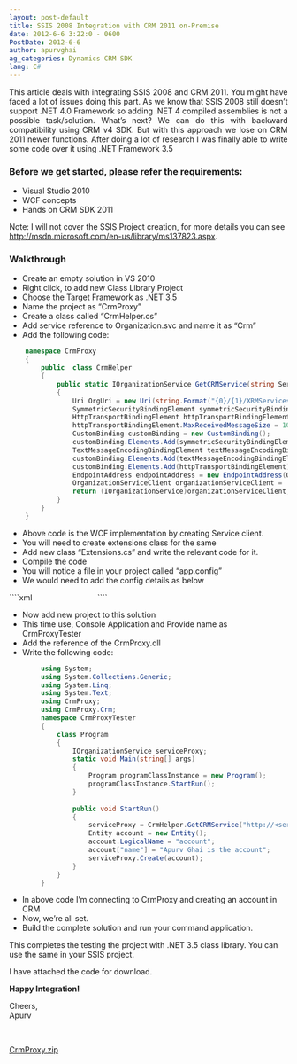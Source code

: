 ```yaml
---
layout: post-default
title: SSIS 2008 Integration with CRM 2011 on-Premise
date: 2012-6-6 3:22:0 - 0600
PostDate: 2012-6-6
author: apurvghai
ag_categories: Dynamics CRM SDK
lang: C#
---
```


<p align="justify">This article deals with integrating SSIS 2008 and CRM 2011. You might have faced a lot of issues doing this part. As we know that SSIS 2008 still doesn&rsquo;t support .NET 4.0 Framework so adding .NET 4 compiled assemblies is not a possible task/solution. What&rsquo;s next? We can do this with backward compatibility using CRM v4 SDK. But with this approach we lose on CRM 2011 newer functions. After doing a lot of research I was finally able to write some code over it using .NET Framework 3.5</p>
<h3>Before we get started, please refer the requirements:</h3>
<ul>
<li>Visual Studio 2010</li>
<li>WCF concepts</li>
<li>Hands on CRM SDK 2011</li>
</ul>
Note: I will not cover the SSIS Project creation, for more details you can see <a href="http://msdn.microsoft.com/en-us/library/ms137823.aspx">http://msdn.microsoft.com/en-us/library/ms137823.aspx</a>.
<h3>Walkthrough</h3>
<ul>
<li>Create an empty solution in VS 2010</li>
<li>Right click, to add new Class Library Project</li>
<li>Choose the Target Framework as .NET 3.5</li>
<li>Name the project as &ldquo;CrmProxy&rdquo;</li>
<li>Create a class called &ldquo;CrmHelper.cs&rdquo;</li>
<li>Add service reference to Organization.svc and name it as &ldquo;Crm&rdquo;</li>
<li>Add the following code:</li>
</ul>

````cs
    namespace CrmProxy 
    { 
        public  class CrmHelper 
        {
            public static IOrganizationService GetCRMService(string ServerHost, string OrgName,  string UserName, string Domain,  string Pwd)
            {
                Uri OrgUri = new Uri(string.Format("{0}/{1}/XRMServices/2011/Organization.svc", ServerHost, OrgName));  
                SymmetricSecurityBindingElement symmetricSecurityBindingElement =  new SymmetricSecurityBindingElement(); symmetricSecurityBindingElement.ProtectionTokenParameters = new SspiSecurityTokenParameters();  
                HttpTransportBindingElement httpTransportBindingElement =  new HttpTransportBindingElement(); 
                httpTransportBindingElement.MaxReceivedMessageSize = 1000000000;  
                CustomBinding customBinding = new CustomBinding(); 
                customBinding.Elements.Add(symmetricSecurityBindingElement);  
                TextMessageEncodingBindingElement textMessageEncodingBindingElement = new  TextMessageEncodingBindingElement(MessageVersion.Soap12WSAddressing10, Encoding.UTF8);  
                customBinding.Elements.Add(textMessageEncodingBindingElement); 
                customBinding.Elements.Add(httpTransportBindingElement);  
                EndpointAddress endpointAddress = new EndpointAddress(OrgUri); 
                OrganizationServiceClient organizationServiceClient =  new OrganizationServiceClient(customBinding, endpointAddress); organizationServiceClient.ClientCredentials.Windows.ClientCredential = new NetworkCredential(UserName, Pwd, Domain);  
                return (IOrganizationService)organizationServiceClient;
            } 
        } 
    }
````
<ul>
<li>Above code is the WCF implementation by creating Service client.</li>
<li>You will need to create extensions class for the same</li>
<li>Add new class &ldquo;Extensions.cs&rdquo; and write the relevant code for it.</li>
<li>Compile the code</li>
<li>You will notice a file in your project called &ldquo;app.config&rdquo;</li>
<li>We would need to add the config details as below</li>
</ul>
````xml
<?xml version="1.0"?>
<configuration>
  <configSections>   </configSections>   <system.serviceModel>
    <bindings>
      <customBinding>
        <binding name="CustomBinding_IOrganizationService">
          <!--    WsdlImporter encountered unrecognized policy assertions in ServiceDescription 'http://schemas.microsoft.com/xrm/2011/Contracts/Services':    -->
          <!--    <wsdl:binding name='CustomBinding_IOrganizationService'>    -->
          <!--    <ms-xrm:AuthenticationPolicy xmlns:ms-xrm="..http://schemas.microsoft.com/xrm/2011/Contracts/Services">..</ms-xrm:AuthenticationPolicy>    -->
          <security defaultAlgorithmSuite="Default" authenticationMode="SspiNegotiated"
           requireDerivedKeys="true" securityHeaderLayout="Strict" includeTimestamp="true"
           keyEntropyMode="CombinedEntropy" messageProtectionOrder="SignBeforeEncryptAndEncryptSignature"
           messageSecurityVersion="WSSecurity11WSTrustFebruary2005WSSecureConversationFebruary2005WSSecurityPolicy11BasicSecurityProfile10"
           requireSecurityContextCancellation="true" requireSignatureConfirmation="false">
            <localClientSettings cacheCookies="true" detectReplays="true"
			 replayCacheSize="900000" maxClockSkew="00:05:00" maxCookieCachingTime="Infinite"
			 replayWindow="00:05:00" sessionKeyRenewalInterval="10:00:00"
			 sessionKeyRolloverInterval="00:05:00" reconnectTransportOnFailure="true"
			 timestampValidityDuration="00:05:00" cookieRenewalThresholdPercentage="60" />
            <localServiceSettings detectReplays="true" issuedCookieLifetime="10:00:00"
             maxStatefulNegotiations="128" replayCacheSize="900000" maxClockSkew="00:05:00"
             negotiationTimeout="00:01:00" replayWindow="00:05:00" inactivityTimeout="00:02:00"
             sessionKeyRenewalInterval="15:00:00" sessionKeyRolloverInterval="00:05:00"
             reconnectTransportOnFailure="true" maxPendingSessions="128"
             maxCachedCookies="1000" timestampValidityDuration="00:05:00" />
            <secureConversationBootstrap />  
          </security>
          <textMessageEncoding maxReadPoolSize="64" maxWritePoolSize="16"
           messageVersion="Default" writeEncoding="utf-8">
            <readerQuotas maxDepth="32" maxStringContentLength="8192" maxArrayLength="16384"
			 maxBytesPerRead="4096" maxNameTableCharCount="16384" />  
          </textMessageEncoding>
          <httpTransport manualAddressing="false" maxBufferPoolSize="524288"
           maxReceivedMessageSize="65536" allowCookies="false" authenticationScheme="Anonymous"
           bypassProxyOnLocal="false" decompressionEnabled="true" hostNameComparisonMode="StrongWildcard"
           keepAliveEnabled="true" maxBufferSize="65536" proxyAuthenticationScheme="Anonymous"
           realm="" transferMode="Buffered" unsafeConnectionNtlmAuthentication="false"
           useDefaultWebProxy="true" />
        </binding>  
      </customBinding>    
    </bindings><client>
      <endpoint address="http://://XRMServices/2011/Organization.svc" binding="customBinding" bindingConfiguration="CustomBinding_IOrganizationService" contract="Crm.IOrganizationService"     name="CustomBinding_IOrganizationService">    
      </endpoint>    
    </client>  
  </system.serviceModel>   <startup>
    <supportedRuntime version="v2.0.50727"/>  
  </startup>
</configuration>
````
<ul>
<li>Now add new project to this solution</li>
<li>This time use, Console Application and Provide name as CrmProxyTester</li>
<li>Add the reference of the CrmProxy.dll</li>
<li>Write the following code:</li>
</ul>

```cs
        using System; 
        using System.Collections.Generic; 
        using System.Linq; 
        using System.Text; 
        using CrmProxy; 
        using CrmProxy.Crm;  
        namespace CrmProxyTester 
        {
            class Program
            {
                IOrganizationService serviceProxy;
                static void Main(string[] args)
                {  
                    Program programClassInstance = new Program();  
                    programClassInstance.StartRun();
                }
                
                public void StartRun()
                { 
                    serviceProxy = CrmHelper.GetCRMService("http://<servername>", "OrganizationName", "UserName", "Domain", "Password"); 
                    Entity account = new Entity(); 
                    account.LogicalName = "account"; 
                    account["name"] = "Apurv Ghai is the account"; 
                    serviceProxy.Create(account);
                }
            } 
        }
```
<ul>
<li>In above code I&rsquo;m connecting to CrmProxy and creating an account in CRM</li>
<li>Now, we&rsquo;re all set.</li>
<li>Build the complete solution and run your command application.</li>
</ul>
<p>This completes the testing the project with .NET 3.5 class library. You can use the same in your SSIS project.</p>
<p>I have attached the code for download.</p>
<p><b>Happy Integration!</b></p>
<p>Cheers, <br /> Apurv</p>
<p>&nbsp;</p>

<p><a href="https://msdnshared.blob.core.windows.net/media/MSDNBlogsFS/prod.evol.blogs.msdn.com/CommunityServer.Components.PostAttachments/00/10/31/58/19/CrmProxy.zip">CrmProxy.zip</a></p>
